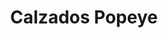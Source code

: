 ---
title: "Calzados Popeye"
url: /ciudad-autonoma-de-buenos-aires/calzados-popeye/
shop: Schuhe
---